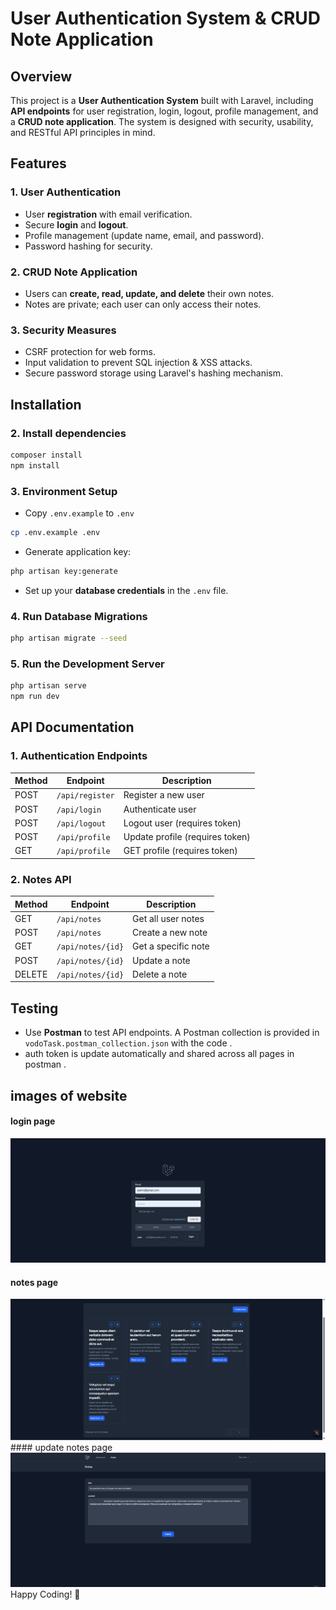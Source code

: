 # User Authentication System & CRUD Note Application

## Overview
This project is a **User Authentication System** built with Laravel, including **API endpoints** for user registration, login, logout, profile management, and a **CRUD note application**. The system is designed with security, usability, and RESTful API principles in mind.

## Features
### 1. **User Authentication**
- User **registration** with email verification.
- Secure **login** and **logout**.
- Profile management (update name, email, and password).
- Password hashing for security.

### 2. **CRUD Note Application**
- Users can **create, read, update, and delete** their own notes.
- Notes are private; each user can only access their notes.

### 3. **Security Measures**
- CSRF protection for web forms.
- Input validation to prevent SQL injection & XSS attacks.
- Secure password storage using Laravel's hashing mechanism.

## Installation



### 2. **Install dependencies**
```sh
composer install
npm install
```

### 3. **Environment Setup**
- Copy `.env.example` to `.env`
```sh
cp .env.example .env
```
- Generate application key:
```sh
php artisan key:generate
```
- Set up your **database credentials** in the `.env` file.

### 4. **Run Database Migrations**
```sh
php artisan migrate --seed
```

### 5. **Run the Development Server**
```sh
php artisan serve
npm run dev
```

## API Documentation
### **1. Authentication Endpoints**
| Method | Endpoint           | Description        |
|--------|------------------|------------------|
| POST   | `/api/register`   | Register a new user |
| POST   | `/api/login`      | Authenticate user |
| POST   | `/api/logout`     | Logout user (requires token) |
| POST   | `/api/profile`    | Update profile (requires token) |
| GET    | `/api/profile`    | GET profile (requires token) |

### **2. Notes API**
| Method | Endpoint           | Description        |
|--------|------------------|------------------|
| GET    | `/api/notes`      | Get all user notes |
| POST   | `/api/notes`      | Create a new note |
| GET    | `/api/notes/{id}` | Get a specific note |
| POST   | `/api/notes/{id}` | Update a note |
| DELETE | `/api/notes/{id}` | Delete a note |

## Testing
- Use **Postman** to test API endpoints. A Postman collection is provided in `vodoTask.postman_collection.json` with the code .
- auth token  is update  automatically and shared across all pages in postman .


## images of website
#### login page 
<img src="https://github.com/ahmedessawy10/vodoTask/blob/main/public/images/login.png?raw=true">

#### notes page 
<img src="https://github.com/ahmedessawy10/vodoTask/blob/main/public/images/notes.png?raw=true">
#### update notes page 
<img src="https://github.com/ahmedessawy10/vodoTask/blob/main/public/images/updatenote.png?raw=true">
Happy Coding! 🚀

